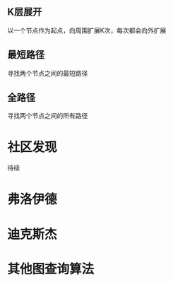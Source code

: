 
## K层展开
以一个节点作为起点，向周围扩展K次，每次都会向外扩展

## 最短路径
寻找两个节点之间的最短路径

## 全路径
寻找两个节点之间的所有路径


# 社区发现
待续


# 弗洛伊德


# 迪克斯杰


# 其他图查询算法
